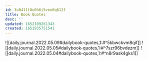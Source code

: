 ```yaml
---
id: 3u0411t0u0h6i5veo0q612f
title: Book Quotes
desc: ''
updated: 1652109261343
created: 1651935751541
---
```


![[daily.journal.2022.05.09#dailybook-quotes,1:#^5kbwckvm8qif]]
![[daily.journal.2022.05.05#dailybook-quotes,1:#^7szr96bvdezm]]
![[daily.journal.2022.05.04#dailybook-quotes,1:#^n8r9ask4gks1]]